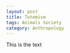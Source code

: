 ```yaml
---
layout: post
title: Totemism
tags: Animals Society
category: Anthropology
---
```


This is the text

